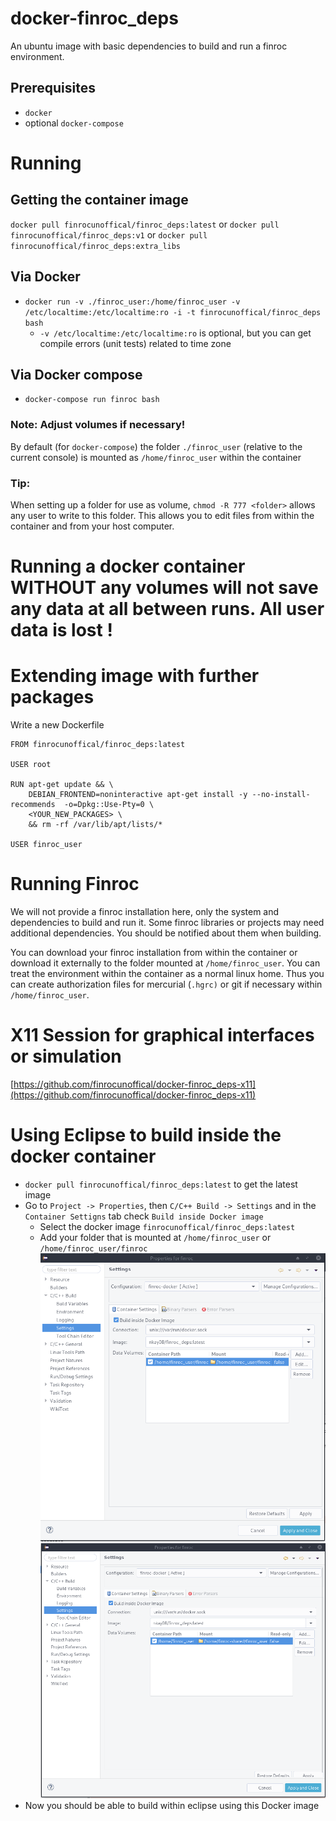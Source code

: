 # docker-finroc_deps
An ubuntu image with basic dependencies to build and run a finroc environment.

## Prerequisites
- `docker`
- optional `docker-compose`

# Running
## Getting the container image
`docker pull finrocunoffical/finroc_deps:latest` or `docker pull finrocunoffical/finroc_deps:v1` or `docker pull finrocunoffical/finroc_deps:extra_libs`
## Via Docker
- `docker run -v ./finroc_user:/home/finroc_user -v /etc/localtime:/etc/localtime:ro -i -t finrocunoffical/finroc_deps bash`
  - `-v /etc/localtime:/etc/localtime:ro` is optional, but you can get compile errors (unit tests) related to time zone
## Via Docker compose
- `docker-compose run finroc bash`

### Note: Adjust volumes if necessary!
By default (for `docker-compose`) the folder `./finroc_user` (relative to the current console) is mounted as `/home/finroc_user` within the container
### Tip:
When setting up a folder for use as volume, `chmod -R 777 <folder>` allows any user to write to this folder. This allows you to edit files from within the container and from your host computer.

# Running a docker container WITHOUT any volumes will not save any data at all between runs. All user data is lost !

# Extending image with further packages
Write a new Dockerfile
```
FROM finrocunoffical/finroc_deps:latest

USER root

RUN apt-get update && \
    DEBIAN_FRONTEND=noninteractive apt-get install -y --no-install-recommends  -o=Dpkg::Use-Pty=0 \
    <YOUR_NEW_PACKAGES> \
    && rm -rf /var/lib/apt/lists/*  
    
USER finroc_user
```

# Running Finroc
We will not provide a finroc installation here, only the system and dependencies to build and run it.
Some finroc libraries or projects may need additional dependencies. You should be notified about them when building.

You can download your finroc installation from within the container or download it externally to the folder mounted at `/home/finroc_user`. You can treat the environment within the container as a normal linux home. Thus you can create authorization files for mercurial (`.hgrc)` or git if necessary within `/home/finroc_user`.

# X11 Session for graphical interfaces or simulation
[https://github.com/finrocunoffical/docker-finroc_deps-x11](https://github.com/finrocunoffical/docker-finroc_deps-x11)

# Using Eclipse to build inside the docker container
- `docker pull finrocunoffical/finroc_deps:latest` to get the latest image
- Go to `Project -> Properties`, then `C/C++ Build -> Settings` and in the `Container Settigns` tab check `Build inside Docker image`
    - Select the docker image `finrocunoffical/finroc_deps:latest`
    - Add your folder that is mounted at `/home/finroc_user` or `/home/finroc_user/finroc`
    ![eclipse-docker-finroc](img/eclipse-docker-finroc.png)
    ![eclipse-docker-finroc_user](img/eclipse-docker-finroc_user.png)
- Now you should be able to build within eclipse using this Docker image
